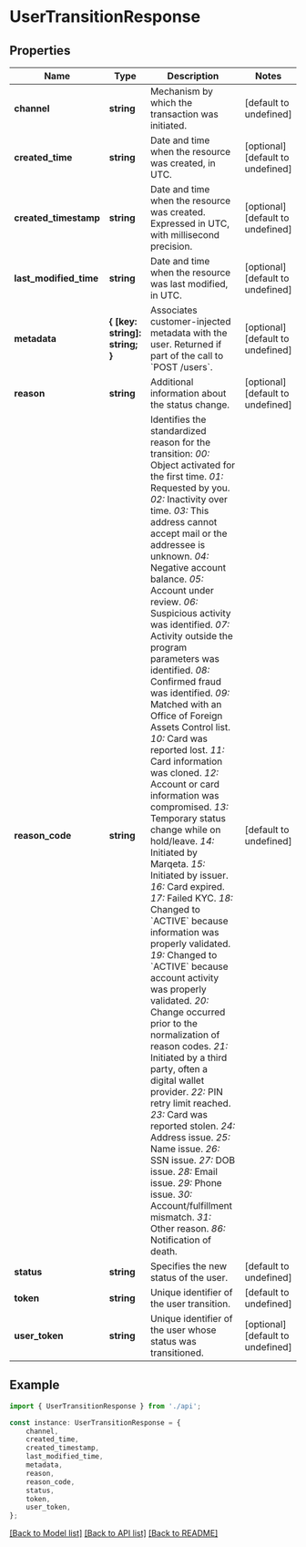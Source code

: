 # UserTransitionResponse


## Properties

Name | Type | Description | Notes
------------ | ------------- | ------------- | -------------
**channel** | **string** | Mechanism by which the transaction was initiated. | [default to undefined]
**created_time** | **string** | Date and time when the resource was created, in UTC. | [optional] [default to undefined]
**created_timestamp** | **string** | Date and time when the resource was created. Expressed in UTC, with millisecond precision. | [optional] [default to undefined]
**last_modified_time** | **string** | Date and time when the resource was last modified, in UTC. | [optional] [default to undefined]
**metadata** | **{ [key: string]: string; }** | Associates customer-injected metadata with the user. Returned if part of the call to &#x60;POST /users&#x60;. | [optional] [default to undefined]
**reason** | **string** | Additional information about the status change. | [optional] [default to undefined]
**reason_code** | **string** | Identifies the standardized reason for the transition:  *00:* Object activated for the first time.  *01:* Requested by you.  *02:* Inactivity over time.  *03:* This address cannot accept mail or the addressee is unknown.  *04:* Negative account balance.  *05:* Account under review.  *06:* Suspicious activity was identified.  *07:* Activity outside the program parameters was identified.  *08:* Confirmed fraud was identified.  *09:* Matched with an Office of Foreign Assets Control list.  *10:* Card was reported lost.  *11:* Card information was cloned.  *12:* Account or card information was compromised.  *13:* Temporary status change while on hold/leave.  *14:* Initiated by Marqeta.  *15:* Initiated by issuer.  *16:* Card expired.  *17:* Failed KYC.  *18:* Changed to &#x60;ACTIVE&#x60; because information was properly validated.  *19:* Changed to &#x60;ACTIVE&#x60; because account activity was properly validated.  *20:* Change occurred prior to the normalization of reason codes.  *21:* Initiated by a third party, often a digital wallet provider.  *22:* PIN retry limit reached.  *23:* Card was reported stolen.  *24:* Address issue.  *25:* Name issue.  *26:* SSN issue.  *27:* DOB issue.  *28:* Email issue.  *29:* Phone issue.  *30:* Account/fulfillment mismatch.  *31:* Other reason.  *86:* Notification of death. | [default to undefined]
**status** | **string** | Specifies the new status of the user. | [default to undefined]
**token** | **string** | Unique identifier of the user transition. | [default to undefined]
**user_token** | **string** | Unique identifier of the user whose status was transitioned. | [optional] [default to undefined]

## Example

```typescript
import { UserTransitionResponse } from './api';

const instance: UserTransitionResponse = {
    channel,
    created_time,
    created_timestamp,
    last_modified_time,
    metadata,
    reason,
    reason_code,
    status,
    token,
    user_token,
};
```

[[Back to Model list]](../README.md#documentation-for-models) [[Back to API list]](../README.md#documentation-for-api-endpoints) [[Back to README]](../README.md)
